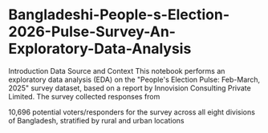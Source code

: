 # Bangladeshi-People-s-Election-2026-Pulse-Survey-An-Exploratory-Data-Analysis

Introduction
Data Source and Context This notebook performs an exploratory data analysis (EDA) on the "People's Election Pulse: Feb-March, 2025" survey dataset, based on a report by Innovision Consulting Private Limited. The survey collected responses from

10,696 potential voters/responders for the survey across all eight divisions of Bangladesh, stratified by rural and urban locations

